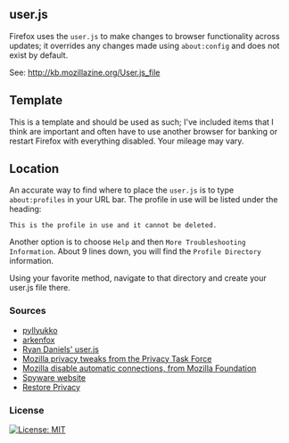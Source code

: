 ## user.js
Firefox uses the `user.js` to make changes to browser functionality across updates; it overrides any changes made using `about:config` and does not exist by default.

See: http://kb.mozillazine.org/User.js_file

## Template
This is a template and should be used as such; I've included items that I think are important and often have to use another browser for banking or restart Firefox with everything disabled.
Your mileage may vary.

## Location

An accurate way to find where to place the `user.js` is to type `about:profiles` in your URL bar. The profile in use will be listed under the heading:

`This is the profile in use and it cannot be deleted.`

Another option is to choose `Help` and then `More Troubleshooting Information`. About 9 lines down, you will find the `Profile Directory` information.

Using your favorite method, navigate to that directory and create your user.js file there.

### Sources
- [pyllyukko](https://github.com/pyllyukko/user.js/)
- [arkenfox](https://github.com/arkenfox/user.js)
- [Ryan Daniels' user.js](https://gist.github.com/ryandaniels/33e443bb401dde665fce15dd2a3959b6)
- [Mozilla privacy tweaks from the Privacy Task Force](https://wiki.mozilla.org/Privacy/Privacy_Task_Force/firefox_about_config_privacy_tweeks)
- [Mozilla disable automatic connections, from Mozilla Foundation](https://support.mozilla.org/en-US/kb/how-stop-firefox-making-automatic-connections)
- [Spyware website](https://spyware.neocities.org/guides/firefox.html)
- [Restore Privacy](https://restoreprivacy.com/firefox-privacy/)

### License
[![License: MIT](https://img.shields.io/badge/License-MIT-yellow.svg)](https://opensource.org/licenses/MIT)
